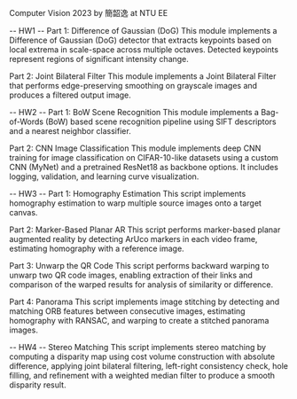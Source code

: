 Computer Vision 2023 by 簡韶逸 at NTU EE


-- HW1 --
Part 1: Difference of Gaussian (DoG)
This module implements a Difference of Gaussian (DoG) detector that extracts keypoints based on local extrema in scale-space across multiple octaves. Detected keypoints represent regions of significant intensity change.

Part 2: Joint Bilateral Filter
This module implements a Joint Bilateral Filter that performs edge-preserving smoothing on grayscale images and produces a filtered output image.


-- HW2 --
Part 1: BoW Scene Recognition
This module implements a Bag-of-Words (BoW) based scene recognition pipeline using SIFT descriptors and a nearest neighbor classifier.

Part 2: CNN Image Classification
This module implements deep CNN training for image classification on CIFAR-10-like datasets using a custom CNN (MyNet) and a pretrained ResNet18 as backbone options. It includes logging, validation, and learning curve visualization.


-- HW3 --
Part 1: Homography Estimation
This script implements homography estimation to warp multiple source images onto a target canvas.

Part 2: Marker-Based Planar AR
This script performs marker-based planar augmented reality by detecting ArUco markers in each video frame, estimating homography with a reference image.

Part 3: Unwarp the QR Code
This script performs backward warping to unwarp two QR code images, enabling extraction of their links and comparison of the warped results for analysis of similarity or difference.

Part 4: Panorama
This script implements image stitching by detecting and matching ORB features between consecutive images, estimating homography with RANSAC, and warping to create a stitched panorama images.


-- HW4 --
Stereo Matching
This script implements stereo matching by computing a disparity map using cost volume construction with absolute difference, applying joint bilateral filtering, left-right consistency check, hole filling, and refinement with a weighted median filter to produce a smooth disparity result.